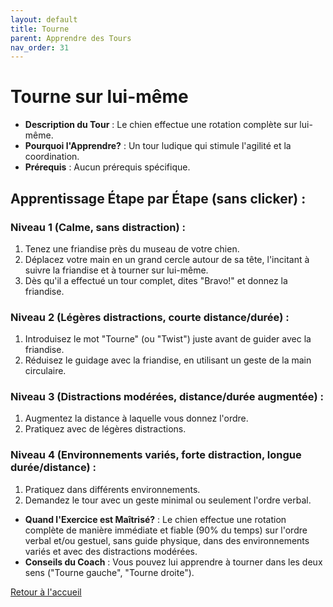 ```yaml
---
layout: default
title: Tourne
parent: Apprendre des Tours
nav_order: 31
---
```


# Tourne sur lui-même
- **Description du Tour** : Le chien effectue une rotation complète sur lui-même.
- **Pourquoi l'Apprendre?** : Un tour ludique qui stimule l'agilité et la coordination.
- **Prérequis** : Aucun prérequis spécifique.

## Apprentissage Étape par Étape (sans clicker) :

### Niveau 1 (Calme, sans distraction) :
1. Tenez une friandise près du museau de votre chien.
2. Déplacez votre main en un grand cercle autour de sa tête, l'incitant à suivre la friandise et à tourner sur lui-même.
3. Dès qu'il a effectué un tour complet, dites "Bravo!" et donnez la friandise.

### Niveau 2 (Légères distractions, courte distance/durée) :
1. Introduisez le mot "Tourne" (ou "Twist") juste avant de guider avec la friandise.
2. Réduisez le guidage avec la friandise, en utilisant un geste de la main circulaire.

### Niveau 3 (Distractions modérées, distance/durée augmentée) :
1. Augmentez la distance à laquelle vous donnez l'ordre.
2. Pratiquez avec de légères distractions.

### Niveau 4 (Environnements variés, forte distraction, longue durée/distance) :
1. Pratiquez dans différents environnements.
2. Demandez le tour avec un geste minimal ou seulement l'ordre verbal.

- **Quand l'Exercice est Maîtrisé?** : Le chien effectue une rotation complète de manière immédiate et fiable (90% du temps) sur l'ordre verbal et/ou gestuel, sans guide physique, dans des environnements variés et avec des distractions modérées.
- **Conseils du Coach** : Vous pouvez lui apprendre à tourner dans les deux sens ("Tourne gauche", "Tourne droite"). 

[Retour à l'accueil](../index.md) 
